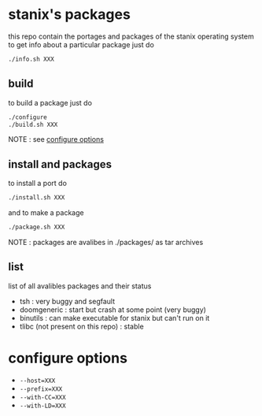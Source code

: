 # stanix's packages
this repo contain the portages and packages of the stanix operating system  
to get info about a particular package just do 
```sh
./info.sh XXX
```
## build
to build a package just do
```sh
./configure
./build.sh XXX
```
NOTE : see [configure options](#configure-options)
## install and packages
to install a port do
```sh
./install.sh XXX
```
and to make a package
```sh
./package.sh XXX
```
NOTE : packages are avalibes in ./packages/ as tar archives
## list
list of all avalibles packages and their status
- tsh : very buggy and segfault
- doomgeneric : start but crash at some point (very buggy)
- binutils : can make executable for stanix but can't run on it
- tlibc (not present on this repo) : stable
# configure options
- `--host=XXX`
- `--prefix=XXX`
- `--with-CC=XXX`
- `--with-LD=XXX`

